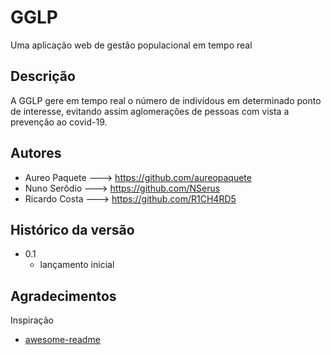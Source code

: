 # GGLP

Uma aplicação web de gestão populacional em tempo real 

## Descrição

A GGLP gere em tempo real o número de indivídous em determinado ponto de interesse, evitando assim aglomerações de pessoas com vista a prevenção ao covid-19.


## Autores 

* Aureo Paquete ---> https://github.com/aureopaquete
* Nuno Serôdio  ---> https://github.com/NSerus
* Ricardo Costa ---> https://github.com/R1CH4RD5

## Histórico da versão

* 0.1
    * lançamento inicial 

## Agradecimentos

Inspiração 
* [awesome-readme](https://github.com/matiassingers/awesome-readme)
